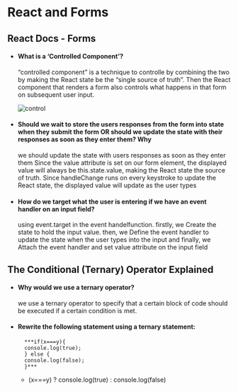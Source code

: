 # React and Forms

## React Docs - Forms
* ####  What is a ‘Controlled Component’?
    “controlled component” is a technique to controlle by  combining the two by making the React state be the “single source of truth”. Then the React component that renders a form also controls what happens in that form on subsequent user input. 

    ![control](https://miro.medium.com/max/2178/1*lPa4yO4rACiK244hdyRYXw.png)

* #### Should we wait to store the users responses from the form into state when they submit the form OR should we update the state with their responses as soon as they enter them? Why
    we should update the state with users responses as soon as they enter them Since the value attribute is set on our form element, the displayed value will always be this.state.value, making the React state the source of truth. Since handleChange runs on every keystroke to update the React state, the displayed value will update as the user types

* #### How do we target what the user is entering if we have an event handler on an input field?
    using event.target in the event handelfunction. firstly, we Create the state to hold the input value. then, we Define the event handler to update the state when the user types into the input and finally, we Attach the event handler and set value attribute on the input field
## The Conditional (Ternary) Operator Explained

* #### Why would we use a ternary operator?
    we use a ternary operator to specify that a certain block of code should be executed if a certain condition is met.

* #### Rewrite the following statement using a ternary statement:
        ***if(x===y){
        console.log(true);
        } else {
        console.log(false);
        }***

    - (x===y) ? console.log(true) : console.log(false)